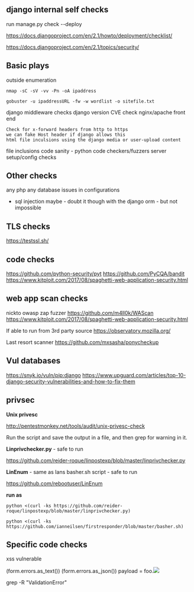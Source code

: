 
django internal self checks
--------------------------------
run manage.py check --deploy

https://docs.djangoproject.com/en/2.1/howto/deployment/checklist/

https://docs.djangoproject.com/en/2.1/topics/security/


Basic plays
-------------
outside enumeration

	nmap -sC -sV -vv -Pn -oA ipaddress

	gobuster -u ipaddressURL -fw -w wordlist -o sitefile.txt

django middleware checks
django version CVE check
nginx/apache front end

	Check for x-forward headers from http to https
	we can fake Host header if django allows this
	html file inculsions using the django media or user-upload content
	
file inclusions
code sanity - python code checkers/fuzzers
server setup/config checks

Other checks
----------------
any php
any database issues in configurations
* sql injection maybe - doubt it though with the django orm - but not impossible

TLS checks
-----------
https://testssl.sh/

code checks
---------------
https://github.com/python-security/pyt
https://github.com/PyCQA/bandit
https://www.kitploit.com/2017/08/spaghetti-web-application-security.html

web app scan checks
--------------------
nickto
owasp zap
fuzzer
https://github.com/m4ll0k/WAScan
https://www.kitploit.com/2017/08/spaghetti-web-application-security.html

If able to run from 3rd party source
https://observatory.mozilla.org/

Last resort scanner
https://github.com/mxsasha/ponycheckup

Vul databases
---------------
https://snyk.io/vuln/pip:django
https://www.upguard.com/articles/top-10-django-security-vulnerabilities-and-how-to-fix-them



privsec
--------
**Unix privesc**

http://pentestmonkey.net/tools/audit/unix-privesc-check

Run the script and save the output in a file, and then grep for warning in it.

**Linprivchecker.py** - safe to run

https://github.com/reider-roque/linpostexp/blob/master/linprivchecker.py

**LinEnum** - same as Ians basher.sh script - safe to run

https://github.com/rebootuser/LinEnum

**run as**

	python <(curl -ks https://github.com/reider-roque/linpostexp/blob/master/linprivchecker.py)

	python <(curl -ks https://github.com/ianneilsen/firstresponder/blob/master/basher.sh)


Specific code checks
----------------------

xss vulnerable

(form.errors.as_text())
(form.errors.as_json())
payload = foo.<img src=x onerror=alert(1)>

grep -R "ValidationError"
